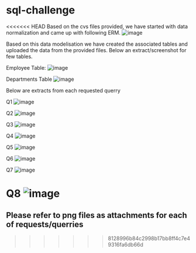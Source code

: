 # sql-challenge
<<<<<<< HEAD
Based on the cvs files provided, we have started with data normalization and came up with following ERM.
![image](C:\Users\INBA6454\Desktop\DataVizHomeWork\Sql-Challenge\sql-challenge\EmployeeSQL)

Based on this data modelisation we have created the associated tables and uploaded the data from the provided files.
Below an extract/screenshot for few tables.

Employee Table:
![image](C:\Users\INBA6454\Desktop\DataVizHomeWork\Sql-Challenge\sql-challenge\EmployeeSQL\Employees.png)

Departments Table
![image](C:\Users\INBA6454\Desktop\DataVizHomeWork\Sql-Challenge\sql-challenge\EmployeeSQL\Departments.png)

Below are extracts from each requested querry

Q1
![image](C:\Users\INBA6454\Desktop\DataVizHomeWork\Sql-Challenge\sql-challenge\EmployeeSQL\Q1)

Q2
![image](C:\Users\INBA6454\Desktop\DataVizHomeWork\Sql-Challenge\sql-challenge\EmployeeSQL\Q2)

Q3
![image](C:\Users\INBA6454\Desktop\DataVizHomeWork\Sql-Challenge\sql-challenge\EmployeeSQL\Q3)

Q4
![image](C:\Users\INBA6454\Desktop\DataVizHomeWork\Sql-Challenge\sql-challenge\EmployeeSQL\Q4)

Q5
![image](C:\Users\INBA6454\Desktop\DataVizHomeWork\Sql-Challenge\sql-challenge\EmployeeSQL\Q5)

Q6
![image](C:\Users\INBA6454\Desktop\DataVizHomeWork\Sql-Challenge\sql-challenge\EmployeeSQL\Q6)

Q7
![image](C:\Users\INBA6454\Desktop\DataVizHomeWork\Sql-Challenge\sql-challenge\EmployeeSQL\Q7)

Q8
![image](C:\Users\INBA6454\Desktop\DataVizHomeWork\Sql-Challenge\sql-challenge\EmployeeSQL\Q8)
=======
## Please refer to png files as attachments for each of requests/querries
>>>>>>> 8128996b84c2998b17bb8ff4c7e49316fa6db66d
